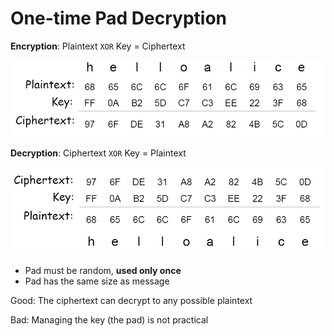 # One-time Pad Decryption

**Encryption**: Plaintext `XOR` Key = Ciphertext

![](../.gitbook/assets/image%20%2834%29.png)



**Decryption**: Ciphertext `XOR` Key = Plaintext

![](../.gitbook/assets/image%20%2833%29.png)

* Pad must be random, **used only once** 
* Pad has the same size as message



Good: The ciphertext can decrypt to any possible plaintext 

Bad: Managing the key \(the pad\) is not practical

